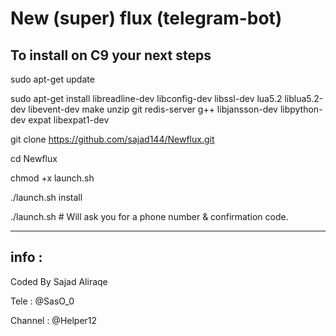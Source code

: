 New (super) flux (telegram-bot)
============

To install on C9 your next steps
------------------------

sudo apt-get update


sudo apt-get install libreadline-dev libconfig-dev libssl-dev lua5.2 liblua5.2-dev libevent-dev make unzip git redis-server g++ libjansson-dev libpython-dev expat libexpat1-dev


git clone https://github.com/sajad144/Newflux.git


cd Newflux


chmod +x launch.sh


./launch.sh install


./launch.sh # Will ask you for a phone number & confirmation code.

-----------
info :
-----------
Coded By Sajad Aliraqe 

Tele : @SasO_0

Channel : @Helper12
